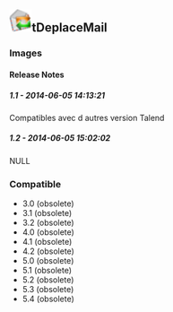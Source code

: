 ## <img src='./logo.jpg' width='40' height='40'>tDeplaceMail

### Images




#### Release Notes

##### 1.1 - 2014-06-05 14:13:21
Compatibles avec d autres version Talend
##### 1.2 - 2014-06-05 15:02:02
NULL
### Compatible
 -  3.0 (obsolete)
 -   3.1 (obsolete)
 -   3.2 (obsolete)
 -   4.0 (obsolete)
 -   4.1 (obsolete)
 -   4.2 (obsolete)
 -   5.0 (obsolete)
 -   5.1 (obsolete)
 -   5.2 (obsolete)
 -   5.3 (obsolete)
 -   5.4 (obsolete)